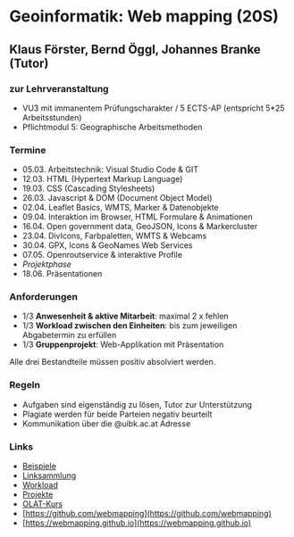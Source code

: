# Geoinformatik: Web mapping (20S)
## Klaus Förster, Bernd Öggl, Johannes Branke (Tutor)

### zur Lehrveranstaltung
* VU3 mit immanentem Prüfungscharakter / 5 ECTS-AP (entspricht 5*25 Arbeitsstunden)
* Pflichtmodul 5: Geographische Arbeitsmethoden

### Termine
* 05.03.  Arbeitstechnik: Visual Studio Code & GIT
* 12.03.  HTML (Hypertext Markup Language) 
* 19.03.  CSS (Cascading Stylesheets)
* 26.03.  Javascript & DOM (Document Object Model)
* 02.04.  Leaflet Basics, WMTS, Marker & Datenobjekte
* 09.04.  Interaktion im Browser, HTML Formulare & Animationen
* 16.04.  Open government data, GeoJSON, Icons & Markercluster
* 23.04.  DivIcons, Farbpaletten, WMTS & Webcams
* 30.04.  GPX, Icons & GeoNames Web Services
* 07.05.  Openroutservice & interaktive Profile
* *Projektphase*
* 18.06.  Präsentationen

### Anforderungen
* 1/3 **Anwesenheit & aktive Mitarbeit**: maximal 2 x fehlen
* 1/3 **Workload zwischen den Einheiten**: bis zum jeweiligen Abgabetermin zu erfüllen
* 1/3 **Gruppenprojekt**: Web-Applikation mit Präsentation

Alle drei Bestandteile müssen positiv absolviert werden.

### Regeln
* Aufgaben sind eigenständig zu lösen, Tutor zur Unterstützung
* Plagiate werden für beide Parteien negativ beurteilt
* Kommunikation über die @uibk.ac.at Adresse

### Links
* [Beispiele](https://webmapping.github.io/examples)
* [Linksammlung](https://webmapping.github.io/links)
* [Workload](https://webmapping.github.io/workload)
* [Projekte](https://webmapping.github.io/projekte)
* [OLAT-Kurs](https://lms.uibk.ac.at/url/RepositoryEntry/4630904871)
* [https://github.com/webmapping](https://github.com/webmapping)
* [https://webmapping.github.io](https://webmapping.github.io)

